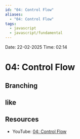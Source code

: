 ```yaml
---
id: "04: Control Flow"
aliases:
  - "04: Control Flow"
tags:
  - javascript
  - javascript/fundamental
---
```


Date: 22-02-2025
Time: 02:14

# 04: Control Flow

## Branching

## like

## Resources

- YouTube: [04: Control Flow](https://www.youtube.com/watch?v=Fn_DhBu3VyU)
